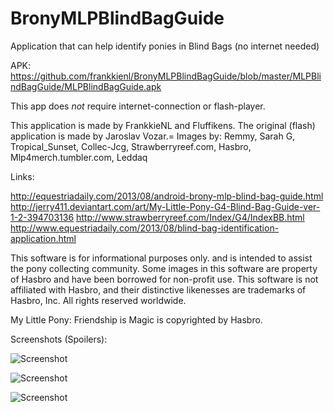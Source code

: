BronyMLPBlindBagGuide
=====================

Application that can help identify ponies in Blind Bags (no internet needed)

APK: https://github.com/frankkienl/BronyMLPBlindBagGuide/blob/master/MLPBlindBagGuide/MLPBlindBagGuide.apk

This app does *not* require internet-connection or flash-player.

This application is made by FrankkieNL and Fluffikens.
The original (flash) application is made by Jaroslav Vozar.=
Images by:
Remmy, Sarah G, Tropical_Sunset, Collec-Jcg, Strawberryreef.com, Hasbro, Mlp4merch.tumbler.com, Leddaq

Links:

http://equestriadaily.com/2013/08/android-brony-mlp-blind-bag-guide.html
http://jerry411.deviantart.com/art/My-Little-Pony-G4-Blind-Bag-Guide-ver-1-2-394703136
http://www.strawberryreef.com/Index/G4/IndexBB.html
http://www.equestriadaily.com/2013/08/blind-bag-identification-application.html


This software is for informational purposes only.
and is intended to assist the pony collecting community.
Some images in this software are property of Hasbro and have been borrowed for non-profit use.
This software is not affiliated with Hasbro,
and their distinctive likenesses are trademarks of Hasbro, Inc. All rights reserved worldwide.

My Little Pony: Friendship is Magic is copyrighted by Hasbro.

Screenshots (Spoilers):

![Screenshot](https://raw.github.com/frankkienl/BronyMLPBlindBagGuide/master/screenshots/device-2013-08-30-115618.png "Screenshot")

![Screenshot](https://raw.github.com/frankkienl/BronyMLPBlindBagGuide/master/screenshots/device-2013-08-30-122616.png "Screenshot")

![Screenshot](https://raw.github.com/frankkienl/BronyMLPBlindBagGuide/master/screenshots/device-2013-08-30-122631.png "Screenshot")
